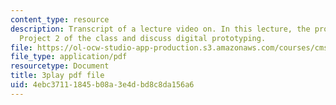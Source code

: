 ```yaml
---
content_type: resource
description: Transcript of a lecture video on. In this lecture, the professors introduce
  Project 2 of the class and discuss digital prototyping.
file: https://ol-ocw-studio-app-production.s3.amazonaws.com/courses/cms-611j-creating-video-games-fall-2014/4ebc37111845b08a3e4dbd8c8da156a6_dE-QgdrtzHw.pdf
file_type: application/pdf
resourcetype: Document
title: 3play pdf file
uid: 4ebc3711-1845-b08a-3e4d-bd8c8da156a6
---
```

